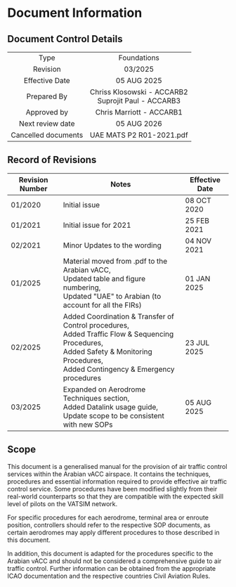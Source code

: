 # Document Information
## Document Control Details
|                     |                                                       |
|:-------------------:|:-----------------------------------------------------:|
|         Type        |                      Foundations                      |
|       Revision      |                        03/2025                        |
|    Effective Date   |                      05 AUG 2025                      |
|     Prepared By     | Chriss Klosowski - ACCARB2<br>Suprojit Paul - ACCARB3 |
|     Approved by     |                Chris Marriott - ACCARB1               |
|   Next review date  |                      05 AUG 2026                      |
| Cancelled documents |                UAE MATS P2 R01-2021.pdf               |

## Record of Revisions

<table><thead>
  <tr>
    <th>Revision Number</th>
    <th>Notes</th>
    <th>Effective Date</th>
  </tr></thead>
<tbody>
  <tr>
    <td>01/2020</td>
    <td>Initial issue</td>
    <td>08 OCT 2020</td>
  </tr>
  <tr>
    <td>01/2021</td>
    <td>Initial issue for 2021</td>
    <td>25 FEB 2021</td>
  </tr>
  <tr>
    <td>02/2021</td>
    <td>Minor Updates to the wording</td>
    <td>04 NOV 2021</td>
  </tr>
  <tr>
    <td>01/2025</td>
    <td>Material moved from .pdf to the Arabian vACC,<br>Updated table and figure numbering,<br>Updated "UAE" to Arabian (to account for all the FIRs)</td>
    <td>01 JAN 2025</td>
  </tr>
  <tr>
    <td>02/2025</td>
    <td>Added Coordination & Transfer of Control procedures,<br>Added Traffic Flow & Sequencing Procedures,<br>Added Safety & Monitoring Procedures,<br>Added Contingency & Emergency procedures</td>
    <td>23 JUL 2025</td>
  </tr>
  <tr>
    <td>03/2025</td>
    <td>Expanded on Aerodrome Techniques section,<br>Added Datalink usage guide,<br>Update scope to be consistent with new SOPs</td>
    <td>05 AUG 2025</td>
  </tr>
</tbody></table>

## Scope
This document is a generalised manual for the provision of air traffic control services within the Arabian vACC airspace. It contains the techniques, procedures and essential information required to provide effective air traffic control service. Some procedures have been modified slightly from their real-world counterparts so that they are compatible with the expected skill level of pilots on the VATSIM network.

For specific procedures for each aerodrome, terminal area or enroute position, controllers should refer to the respective SOP documents, as certain aerodromes may apply different procedures to those described in this document. 

In addition, this document is adapted for the procedures specific to the Arabian vACC and should not be considered a comprehensive guide to air traffic control. Further information can be obtained from the appropriate ICAO documentation and the respective countries Civil Aviation Rules.